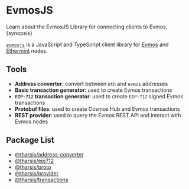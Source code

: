 <!--
order: 1
-->

# EvmosJS

Learn about the EvmosJS Library for connecting clients to Evmos. {synopsis}

[`evmosjs`](https://github.com/reapchain/reapchainjs) is a JavaScript and TypeScript client library for [Evmos](https://github.com/reapchain/reapchain) and [Ethermint](https://github.com/reapchain/ethermint) nodes.

## Tools

- **Address converter:** convert between `eth` and `evmos` addresses
- **Basic transaction generator**: used to create Evmos transactions
- **`EIP-712` transaction generator**: used to create `EIP-712` signed Evmos transactions
- **Protobuf files**: used to create Cosmos Hub and Evmos transactions
- **REST provider**: used to query the Evmos REST API and interact with Evmos nodes

## Package List

- [@tharsis/address-converter](https://www.npmjs.com/package/@tharsis/address-converter)
- [@tharsis/eip712](https://www.npmjs.com/package/@tharsis/eip712)
- [@tharsis/proto](https://www.npmjs.com/package/@tharsis/proto)
- [@tharsis/provider](https://www.npmjs.com/package/@tharsis/provider)
- [@tharsis/transactions](https://www.npmjs.com/package/@tharsis/transactions)
